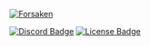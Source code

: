 [![Forsaken](https://img.shields.io/github/v/release/STRAYED-FATES/Forsaken?logo=github&label=Forsaken "Forsaken")](https://github.com/STRAYED-FATES/Forsaken)

[![Discord Badge](https://img.shields.io/discord/738046951236567162?color=blueviolet&logo=discord&style=for-the-badge "Join our Discord Server")](https://discord.gg/HQ8Pqk8bUE) [![License Badge](https://img.shields.io/badge/license-STRAYED_FATES-green?style=for-the-badge "View the STRAYED FATES License")](https://github.com/STRAYED-FATES/license)
